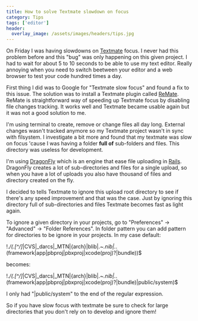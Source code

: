 ```yaml
---
title: How to solve Textmate slowdown on focus
category: Tips
tags: ['editor']
header:
  overlay_image: /assets/images/headers/tips.jpg
---
```


On Friday I was having slowdowns on [Textmate](http://macromates.com/) focus. I never had this problem before and this "bug" was only happening on this given project. I had to wait for about 5 to 10 seconds to be able to use my text editor. Really annoying when you need to switch beetween your editor and a web browser to test your code hundred times a day.

First thing I did was to Google for "Textmate slow focus" and found a fix to this issue. The solution was to install a Textmate plugin called [ReMate](http://ciaranwal.sh/remate/). ReMate is straightforward way of speeding up Textmate focus by disabling file changes tracking. It works well and Textmate became usable again but it was not a good solution to me.

I'm using terminal to create, remove or change files all day long. External changes wasn't tracked anymore so my Textmate project wasn't in sync with filsystem. I investigate a bit more and found that my textmate was slow on focus 'cause I was having a folder **full of** sub-folders and files. This directory was useless for development.

I'm using [DragonFly](https://github.com/markevans/dragonfly/) which is an engine that ease file uploading in [Rails](http://www.rubyonrails.org). DragonFly creates a lot of sub-directories and files for a single upload, so when you have a lot of uploads you also have thousand of files and directory created on the fly.

I decided to tells Textmate to ignore this upload root directory to see if there's any speed improvement and that was the case. Just by ignoring this directory full of sub-directories and files Textmate becomes fast as light again.

To ignore a given directory in your projects, go to "Preferences" -> "Advanced" -> "Folder References". In folder pattern you can add pattern for directories to be ignore in your projects. In my case  default:

  !.*/(\.[^/]*|CVS|_darcs|_MTN|\{arch\}|blib|.*~\.nib|.*\.(framework|app|pbproj|pbxproj|xcode(proj)?|bundle))$

becomes:

  !.*/(\.[^/]*|CVS|_darcs|_MTN|\{arch\}|blib|.*~\.nib|.*\.(framework|app|pbproj|pbxproj|xcode(proj)?|bundle)|public/system)$

I only had "|public/system" to the end of the regular expression.

So if you have slow focus with textmate be sure to check for large directories that you don't rely on to develop and ignore them!
